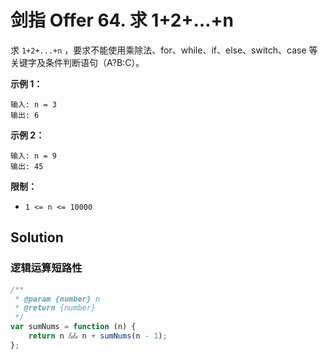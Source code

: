 # 剑指 Offer 64. 求 1+2+…+n

求 `1+2+...+n` ，要求不能使用乘除法、for、while、if、else、switch、case 等关键字及条件判断语句（A?B:C）。

**示例 1：**

```
输入: n = 3
输出: 6
```

**示例 2：**

```
输入: n = 9
输出: 45
```

**限制：**

-   `1 <= n <= 10000`

## Solution

### 逻辑运算短路性

```javascript
/**
 * @param {number} n
 * @return {number}
 */
var sumNums = function (n) {
    return n && n + sumNums(n - 1);
};
```
